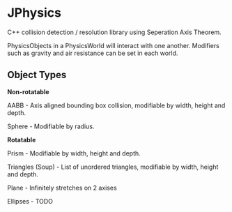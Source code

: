 # JPhysics
C++ collision detection / resolution library using Seperation Axis Theorem.

PhysicsObjects in a PhysicsWorld will interact with one another. Modifiers such as gravity and air resistance can be set in each world.

Object Types
----------------

**Non-rotatable**

AABB - Axis aligned bounding box collision, modifiable by width, height and depth.

Sphere - Modifiable by radius.

**Rotatable**

Prism - Modifiable by width, height and depth.

Triangles (Soup) - List of unordered triangles, modifiable by width, height and depth.

Plane - Infinitely stretches on 2 axises

Ellipses - TODO

